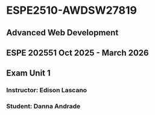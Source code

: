 # ESPE2510-AWDSW27819

## Advanced Web Development

## ESPE 202551 Oct 2025 - March 2026

## Exam Unit 1

### Instructor: Edison Lascano

### Student: Danna Andrade



